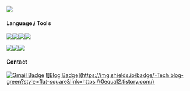 

![](https://github-readme-stats.vercel.app/api?username=0equal2&show_icons=true&theme=white)



#### Language / Tools

![](https://img.shields.io/badge/-Python-%233776AB)![](https://img.shields.io/badge/-Java-%23007396)![](https://img.shields.io/badge/-MySQL-%234479A1)![](https://img.shields.io/badge/-C-%23A8B9CC)

![](https://img.shields.io/badge/-Jupyter%20Notebook-%23F37626)![](https://img.shields.io/badge/-Hadoop-%23C6002B)![](https://img.shields.io/badge/-Spark-%23E25A1C)



#### Contact

[![Gmail Badge](https://img.shields.io/badge/Gmail-d14836?style=flat-square&logo=Gmail&logoColor=white&link=mailto:duddms0115@gmail.com)](mailto:duddms0115@gmail.com)
[![Blog Badge](https://img.shields.io/badge/-Tech blog-green?style=flat-square&link=https://0equal2.tistory.com/)](https://0equal2.tistory.com/)


<!---
0equal2/0equal2 is a ✨ special ✨ repository because its `README.md` (this file) appears on your GitHub profile.
You can click the Preview link to take a look at your changes.
--->
